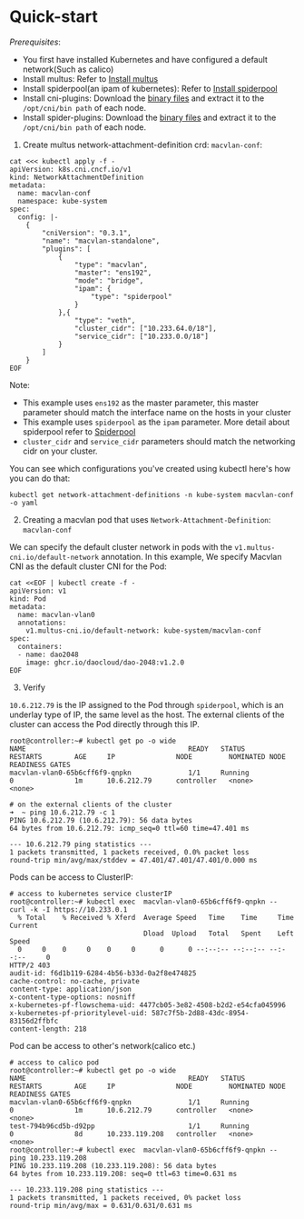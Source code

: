 # Quick-start

_*Prerequisites*_:

- You first have installed Kubernetes and have configured a default network(Such as calico)
- Install multus: Refer to [Install multus](https://github.com/k8snetworkplumbingwg/multus-cni/blob/master/docs/quickstart.md)
- Install spiderpool(an ipam of kubernetes): Refer to [Install spiderpool](https://github.com/spidernet-io/spiderpool/blob/main/docs/usage/basic.md)
- Install cni-plugins: Download the [binary files](https://github.com/containernetworking/plugins/releases) and extract it to the `/opt/cni/bin path` of each node.
- Install spider-plugins:  Download the [binary files]() and extract it to the `/opt/cni/bin path` of each node.

1. Create multus network-attachment-definition crd: `macvlan-conf`:

```shell
cat <<< kubectl apply -f - 
apiVersion: k8s.cni.cncf.io/v1
kind: NetworkAttachmentDefinition
metadata:
  name: macvlan-conf
  namespace: kube-system
spec:
  config: |-
    {
        "cniVersion": "0.3.1",
        "name": "macvlan-standalone",
        "plugins": [
            {
                "type": "macvlan",
                "master": "ens192",
                "mode": "bridge",
                "ipam": {
                    "type": "spiderpool"
                }
            },{
                "type": "veth",
                "cluster_cidr": ["10.233.64.0/18"],
                "service_cidr": ["10.233.0.0/18"]
            }
        ]
    }
EOF
```

Note:

- This example uses `ens192` as the master parameter, this master parameter should match the interface name on the hosts in your cluster
- This example uses `spiderpool` as the `ipam` parameter. More detail about spiderpool refer to [Spiderpool]()
- `cluster_cidr` and `service_cidr` parameters should match the networking cidr on your cluster.

You can see which configurations you've created using kubectl here's how you can do that:

```shell
kubectl get network-attachment-definitions -n kube-system macvlan-conf -o yaml
```

2. Creating a macvlan pod that uses `Network-Attachment-Definition`: `macvlan-conf`

We can specify the default cluster network in pods with the `v1.multus-cni.io/default-network` annotation. In this example, We specify Macvlan CNI as the default cluster CNI for the Pod:

```shell
cat <<EOF | kubectl create -f -
apiVersion: v1
kind: Pod
metadata:
  name: macvlan-vlan0
  annotations:
    v1.multus-cni.io/default-network: kube-system/macvlan-conf
spec:
  containers:
  - name: dao2048
    image: ghcr.io/daocloud/dao-2048:v1.2.0
EOF
```

3. Verify

`10.6.212.79` is the IP assigned to the Pod through `spiderpool`, which is an underlay type of IP, the same level as the host. The external clients of the cluster can access the Pod directly through this IP.

```shell
root@controller:~# kubectl get po -o wide
NAME                                        READY   STATUS             RESTARTS        AGE     IP               NODE         NOMINATED NODE   READINESS GATES
macvlan-vlan0-65b6cff6f9-qnpkn              1/1     Running            0               1m      10.6.212.79      controller   <none>           <none>
```

```shell
# on the external clients of the cluster
➜  ~ ping 10.6.212.79 -c 1
PING 10.6.212.79 (10.6.212.79): 56 data bytes
64 bytes from 10.6.212.79: icmp_seq=0 ttl=60 time=47.401 ms

--- 10.6.212.79 ping statistics ---
1 packets transmitted, 1 packets received, 0.0% packet loss
round-trip min/avg/max/stddev = 47.401/47.401/47.401/0.000 ms
```

Pods can be access to ClusterIP:

```shell
# access to kubernetes service clusterIP
root@controller:~# kubectl exec  macvlan-vlan0-65b6cff6f9-qnpkn -- curl -k -I https://10.233.0.1
  % Total    % Received % Xferd  Average Speed   Time    Time     Time  Current
                                 Dload  Upload   Total   Spent    Left  Speed
  0     0    0     0    0     0      0      0 --:--:-- --:--:-- --:--:--     0
HTTP/2 403
audit-id: f6d1b119-6284-4b56-b33d-0a2f8e474825
cache-control: no-cache, private
content-type: application/json
x-content-type-options: nosniff
x-kubernetes-pf-flowschema-uid: 4477cb05-3e82-4508-b2d2-e54cfa045996
x-kubernetes-pf-prioritylevel-uid: 587c7f5b-2d88-43dc-8954-83156d2ffbfc
content-length: 218
```

Pod can be access to other's network(calico etc.)

```shell
# access to calico pod
root@controller:~# kubectl get po -o wide
NAME                                        READY   STATUS             RESTARTS        AGE     IP               NODE         NOMINATED NODE   READINESS GATES
macvlan-vlan0-65b6cff6f9-qnpkn              1/1     Running            0               1m      10.6.212.79      controller   <none>           <none>
test-794b96cd5b-d92pp                       1/1     Running            0               8d      10.233.119.208   controller   <none>           <none>
root@controller:~# kubectl exec  macvlan-vlan0-65b6cff6f9-qnpkn -- ping 10.233.119.208
PING 10.233.119.208 (10.233.119.208): 56 data bytes
64 bytes from 10.233.119.208: seq=0 ttl=63 time=0.631 ms

--- 10.233.119.208 ping statistics ---
1 packets transmitted, 1 packets received, 0% packet loss
round-trip min/avg/max = 0.631/0.631/0.631 ms
```